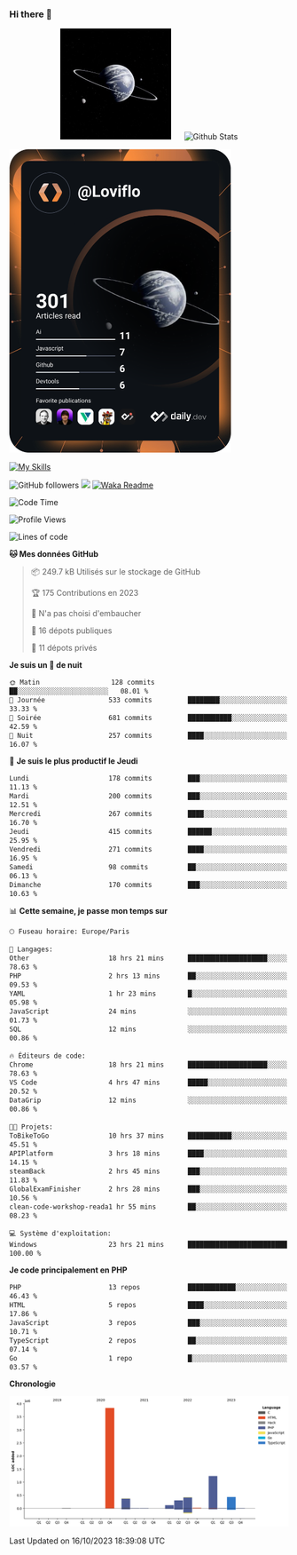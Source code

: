 ### Hi there 👋

<p align="center">
  <img src="https://github.com/Loviflo/Loviflo/blob/main/img/portrait.jpg" alt="Loviflo" height="200" style="margin-right: 20px"/>
  <img src="https://github-readme-stats.vercel.app/api?username=Loviflo&show_icons=true&theme=graywhite" alt="Github Stats" />
</p>

<a href="https://app.daily.dev/loviflo"><img src="https://github.com/loviflo/loviflo/blob/main/devcard.svg" width="400" alt="Loviflo's Dev Card"/></a>


[![My Skills](https://skillicons.dev/icons?i=php,laravel,symfony,mysql,js,ts,html,css,sass,angular,docker,webpack,vscode,figma,git,github,gitlab)](https://skillicons.dev)


![GitHub followers](https://img.shields.io/github/followers/Loviflo?label=Follow&style=social)
![](https://visitor-badge.glitch.me/badge?page_id=Loviflo.Loviflo)
[![Waka Readme](https://github.com/Loviflo/Loviflo/actions/workflows/update-stats.yml/badge.svg)](https://github.com/Loviflo/Loviflo/actions/workflows/update-stats.yml)

<!--START_SECTION:waka-->
![Code Time](http://img.shields.io/badge/Code%20Time-1%2C535%20hrs%206%20mins-blue)

![Profile Views](http://img.shields.io/badge/Vues%20du%20profil-0-blue)

![Lines of code](https://img.shields.io/badge/Depuis%20Hello%20World%2C%20j%27ai%20%C3%A9crit-6.7%20million%20Lignes%20de%20code-blue)

**🐱 Mes données GitHub** 

> 📦 249.7 kB Utilisés sur le stockage de GitHub 
 > 
> 🏆 175 Contributions en 2023
 > 
> 🚫 N'a pas choisi d'embaucher
 > 
> 📜 16 dépots publiques 
 > 
> 🔑 11 dépots privés 
 > 
**Je suis un 🦉 de nuit** 

```text
🌞 Matin                  128 commits         ██░░░░░░░░░░░░░░░░░░░░░░░   08.01 % 
🌆 Journée                533 commits         ████████░░░░░░░░░░░░░░░░░   33.33 % 
🌃 Soirée                 681 commits         ███████████░░░░░░░░░░░░░░   42.59 % 
🌙 Nuit                   257 commits         ████░░░░░░░░░░░░░░░░░░░░░   16.07 % 
```
📅 **Je suis le plus productif le Jeudi** 

```text
Lundi                    178 commits         ███░░░░░░░░░░░░░░░░░░░░░░   11.13 % 
Mardi                    200 commits         ███░░░░░░░░░░░░░░░░░░░░░░   12.51 % 
Mercredi                 267 commits         ████░░░░░░░░░░░░░░░░░░░░░   16.70 % 
Jeudi                    415 commits         ██████░░░░░░░░░░░░░░░░░░░   25.95 % 
Vendredi                 271 commits         ████░░░░░░░░░░░░░░░░░░░░░   16.95 % 
Samedi                   98 commits          ██░░░░░░░░░░░░░░░░░░░░░░░   06.13 % 
Dimanche                 170 commits         ███░░░░░░░░░░░░░░░░░░░░░░   10.63 % 
```


📊 **Cette semaine, je passe mon temps sur** 

```text
🕑︎ Fuseau horaire: Europe/Paris

💬 Langages: 
Other                    18 hrs 21 mins      ████████████████████░░░░░   78.63 % 
PHP                      2 hrs 13 mins       ██░░░░░░░░░░░░░░░░░░░░░░░   09.53 % 
YAML                     1 hr 23 mins        █░░░░░░░░░░░░░░░░░░░░░░░░   05.98 % 
JavaScript               24 mins             ░░░░░░░░░░░░░░░░░░░░░░░░░   01.73 % 
SQL                      12 mins             ░░░░░░░░░░░░░░░░░░░░░░░░░   00.86 % 

🔥 Éditeurs de code: 
Chrome                   18 hrs 21 mins      ████████████████████░░░░░   78.63 % 
VS Code                  4 hrs 47 mins       █████░░░░░░░░░░░░░░░░░░░░   20.52 % 
DataGrip                 12 mins             ░░░░░░░░░░░░░░░░░░░░░░░░░   00.86 % 

🐱‍💻 Projets: 
ToBikeToGo               10 hrs 37 mins      ███████████░░░░░░░░░░░░░░   45.51 % 
APIPlatform              3 hrs 18 mins       ████░░░░░░░░░░░░░░░░░░░░░   14.15 % 
steamBack                2 hrs 45 mins       ███░░░░░░░░░░░░░░░░░░░░░░   11.83 % 
GlobalExamFinisher       2 hrs 28 mins       ███░░░░░░░░░░░░░░░░░░░░░░   10.56 % 
clean-code-workshop-reada1 hr 55 mins        ██░░░░░░░░░░░░░░░░░░░░░░░   08.23 % 

💻 Système d'exploitation: 
Windows                  23 hrs 21 mins      █████████████████████████   100.00 % 
```

**Je code principalement en PHP** 

```text
PHP                      13 repos            ████████████░░░░░░░░░░░░░   46.43 % 
HTML                     5 repos             ████░░░░░░░░░░░░░░░░░░░░░   17.86 % 
JavaScript               3 repos             ███░░░░░░░░░░░░░░░░░░░░░░   10.71 % 
TypeScript               2 repos             ██░░░░░░░░░░░░░░░░░░░░░░░   07.14 % 
Go                       1 repo              █░░░░░░░░░░░░░░░░░░░░░░░░   03.57 % 
```



**Chronologie**

![Lines of Code chart](https://raw.githubusercontent.com/Loviflo/Loviflo/main/assets/bar_graph.png)


 Last Updated on 16/10/2023 18:39:08 UTC
<!--END_SECTION:waka-->
